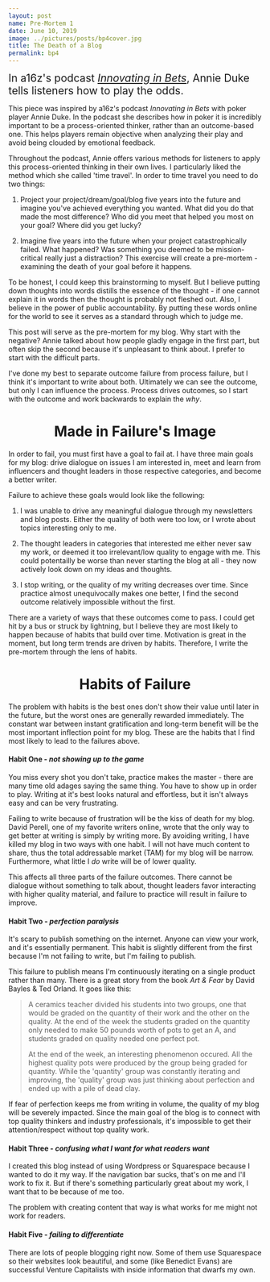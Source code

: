 ```yaml
---
layout: post
name: Pre-Mortem 1
date: June 10, 2019
image: ../pictures/posts/bp4cover.jpg
title: The Death of a Blog
permalink: bp4
---
```

<span style="font-size: 150%">In a16z's podcast <a href="https://open.spotify.com/episode/6yWfLitwZTiLzvuZu0g0fj?si=mXymmNSKS9-s_R69nfjZHA" target="_blank"><i>Innovating in Bets</i></a>, Annie Duke tells listeners how to play the odds. </span>

This piece was inspired by a16z's podcast *Innovating in Bets* with poker player Annie Duke. In the podcast she describes how in poker it is incredibly important to be a process-oriented thinker, rather than an outcome-based one. This helps players remain objective when analyzing their play and avoid being clouded by emotional feedback. 

Throughout the podcast, Annie offers various methods for listeners to apply this process-oriented thinking in their own lives. I particularly liked the method which she called 'time travel'. In order to time travel you need to do two things:

1. Project your project/dream/goal/blog five years into the future and imagine you've achieved everything you wanted. What did you do that made the most difference? Who did you meet that helped you most on your goal? Where did you get lucky?

2. Imagine five years into the future when your project catastrophically failed. What happened? Was something you deemed to be mission-critical really just a distraction? This exercise will create a pre-mortem - examining the death of your goal before it happens.

To be honest, I could keep this brainstorming to myself. But I believe putting down thoughts into words distills the essence of the thought - if one cannot explain it in words then the thought is probably not fleshed out. Also, I believe in the power of public accountability. By putting these words online for the world to see it serves as a standard through which to judge me.

This post will serve as the pre-mortem for my blog. Why start with the negative? Annie talked about how people gladly engage in the first part, but often skip the second because it's unpleasant to think about. I prefer to start with the difficult parts.

I've done my best to separate outcome failure from process failure, but I think it's important to write about both. Ultimately we can see the outcome, but only I can influence the process. Process drives outcomes, so I start with the outcome and work backwards to explain the *why*.

<center><h1>Made in Failure's Image</h1></center>

In order to fail, you must first have a goal to fail at. I have three main goals for my blog: drive dialogue on issues I am interested in, meet and learn from influencers and thought leaders in those respective categories, and become a better writer.

Failure to achieve these goals would look like the following:
1. I was unable to drive any meaningful dialogue through my newsletters and blog posts. Either the quality of both were too low, or I wrote about topics interesting only to me. 

2. The thought leaders in categories that interested me either never saw my work, or deemed it too irrelevant/low quality to engage with me. This could potentailly be worse than never starting the blog at all - they now actively look down on my ideas and thoughts.

3. I stop writing, or the quality of my writing decreases over time. Since practice almost unequivocally makes one better, I find the second outcome relatively impossible without the first.

There are a variety of ways that these outcomes come to pass. I could get hit by a bus or struck by lightning, but I believe they are most likely to happen because of habits that build over time. Motivation is great in the moment, but long term trends are driven by habits. Therefore, I write the pre-mortem through the lens of habits.

<center><h1>Habits of Failure</h1></center>

The problem with habits is the best ones don't show their value until later in the future, but the worst ones are generally rewarded immediately. The constant war between instant gratification and long-term benefit will be the most important inflection point for my blog. These are the habits that I find most likely to lead to the failures above.

#### **Habit One** - *not showing up to the game*

You miss every shot you don't take, practice makes the master - there are many time old adages saying the same thing. You have to show up in order to play. Writing at it's best looks natural and effortless, but it isn't always easy and can be very frustrating. 

Failing to write because of frustration will be the kiss of death for my blog. David Perell, one of my favorite writers online, wrote that the only way to get better at writing is simply by writing more. By avoiding writing, I have killed my blog in two ways with one habit. I will not have much content to share, thus the total addressable market (TAM) for my blog will be narrow. Furthermore, what little I *do* write will be of lower quality. 

This affects all three parts of the failure outcomes. There cannot be dialogue without something to talk about, thought leaders favor interacting with higher quality material, and failure to practice will result in failure to improve.

#### **Habit Two** - *perfection paralysis*

It's scary to publish something on the internet. Anyone can view your work, and it's essentially permanent. This habit is slightly different from the first because I'm not failing to write, but I'm failing to publish.

This failure to publish means I'm continuously iterating on a single product rather than many. There is a great story from the book *Art & Fear* by David Bayles & Ted Orland. It goes like this:

> A ceramics teacher divided his students into two groups, one that would be graded on the quantity of their work and the other on the quality. At the end of the week the students graded on the quantity only needed to make 50 pounds worth of pots to get an A, and students graded on quality needed one perfect pot.
>
> At the end of the week, an interesting phenomenon occured. All the highest quality pots were produced by the group being graded for quantity. While the 'quantity' group was constantly iterating and improving, the 'quality' group was just thinking about perfection and ended up with a pile of dead clay.

If fear of perfection keeps me from writing in volume, the quality of my blog will be severely impacted. Since the main goal of the blog is to connect with top quality thinkers and industry professionals, it's impossible to get their attention/respect without top quality work. 

#### **Habit Three** - *confusing what I want for what readers want*

I created this blog instead of using Wordpress or Squarespace because I wanted to do it my way. If the navigation bar sucks, that's on me and I'll work to fix it. But if there's something particularly great about my work, I want that to be because of me too.

The problem with creating content that way is what works for me might not work for readers. 

#### **Habit Five** - *failing to differentiate*

There are lots of people blogging right now. Some of them use Squarespace so their websites look beautiful, and some (like Benedict Evans) are successful Venture Capitalists with inside information that dwarfs my own. 

